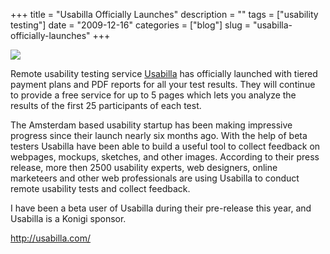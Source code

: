 +++
title = "Usabilla Officially Launches"
description = ""
tags = ["usability testing"]
date = "2009-12-16"
categories = ["blog"]
slug = "usabilla-officially-launches"
+++



  <div class="notebook-screenshot"><a href="http://usabilla.com/"><img src="//media.konigi.com/bluga/wt4a9ffafacb35a_0.jpg"/></a></div><p>Remote usability testing service <a href="http://usabilla.com/">Usabilla</a> has officially launched with tiered payment plans and PDF reports for all your test results. They will continue to provide a free service for up to 5 pages which lets you analyze the results of the first 25 participants of each test.</p>

<p>The Amsterdam based usability startup has been making impressive progress since their launch nearly six months ago.  With the help of beta testers Usabilla have been able to build a useful tool to collect feedback on webpages, mockups, sketches, and other images. According to their press release, more then 2500 usability experts, web designers, online marketeers and other web professionals are using Usabilla to conduct remote usability tests and collect feedback.</p>

<p>I have been a beta user of Usabilla during their pre-release this year, and Usabilla is a Konigi sponsor.</p>

    
  <a href="http://usabilla.com/">http://usabilla.com/</a>
